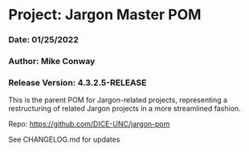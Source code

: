 # Project: Jargon Master POM
### Date: 01/25/2022
### Author: Mike Conway
### Release Version: 4.3.2.5-RELEASE


This is the parent POM for Jargon-related projects, representing a restructuring of related Jargon projects in a more streamlined fashion.

Repo: https://github.com/DICE-UNC/jargon-pom

See CHANGELOG.md for updates

